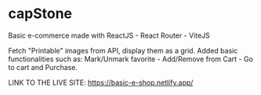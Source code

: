 # capStone
Basic e-commerce made with ReactJS - React Router - ViteJS

Fetch "Printable" images from API, display them as a grid. Added basic functionalities such as: Mark/Unmark favorite - Add/Remove from Cart - Go to cart and Purchase.

LINK TO THE LIVE SITE: https://basic-e-shop.netlify.app/
